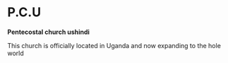 # P.C.U
**Pentecostal church ushindi**

This church is officially located in Uganda and now expanding to the hole world
